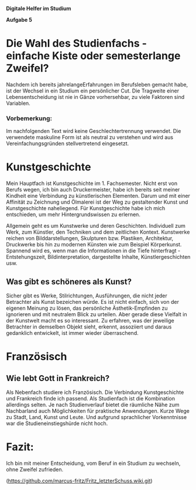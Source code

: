 **Digitale Helfer im Studium**

**Aufgabe 5**


# Die Wahl des Studienfachs - einfache Kiste oder semesterlange Zweifel?

Nachdem ich bereits jahrelangeErfahrungen im Berufsleben gemacht habe, ist der Wechsel in ein Studium ein persönlicher Cut. Die Tragweite einer Lebensentscheidung ist nie in Gänze vorhersehbar, zu viele Faktoren sind Variablen.

### Vorbemerkung:
Im nachfolgenden Text wird keine Geschlechtertrennung verwendet. Die verwendete maskuline Form ist als neutral zu verstehen und wird aus Vereinfachungsgründen stellvertretend eingesetzt.

# Kunstgeschichte
Mein Hauptfach ist Kunstgeschichte im 1. Fachsemester. Nicht erst von Berufs wegen, ich bin auch Druckermeister, habe ich bereits seit meiner Kindheit eine Verbindung zu künstlerischen Elementen. Darum und mit einer Affinität zu Zeichnung und Ölmalerei ist der Weg zu gestaltender Kunst und Kunstgeschichte naheliegend. Für Kunstgeschichte habe ich mich entschieden, um mehr Hintergrundswissen zu erlernen.

Allgemein geht es um Kunstwerke und deren Geschichten. Individuell zum Werk, zum Künstler, den Techniken und dem zeitlichen Kontext. Kunstwerke reichen von Bilddarstellungen, Skulpturen bzw. Plastiken, Architektur, Druckwerke bis hin zu modernen Künsten wie zum Beispiel Körperkunst. Spannend wird es, wenn man die Informationen in die Tiefe hinterfragt - Entstehungszeit, Bildinterpretation, dargestellte Inhalte, Künstlergeschichten usw.

## Was gibt es schöneres als Kunst?
Sicher gibt es Werke, Stilrichtungen, Ausführungen, die nicht jeder Betrachter als Kunst bezeichen würde. Es ist nicht einfach, sich von der eigenen Meinung zu lösen, das persönliche Ästhetik-Empfinden zu ignorieren und mit neutralem Blick zu urteilen. Aber gerade diese Vielfalt in der Kunstwelt macht es so interessant. Zu erfahren, was der jeweilige Betrachter in demselben Objekt sieht, erkennt, assoziiert und daraus gedanklich entwickelt, ist immer wieder überraschend.

# Französisch
## Wie lebt Gott in Frankreich?
Als Nebenfach studiere ich Französisch. Die Verbindung Kunstgeschichte und Frankreich finde ich passend. Als Studienfach ist die Kombination allerdings selten. Je nach Studienverlauf bietet die räumliche Nähe zum Nachbarland auch Möglichkeiten für praktische Anwendungen. Kurze Wege zu Stadt, Land, Kunst und Leute. Und aufgrund sprachlicher Vorkenntnisse war die Studieneinstiegshürde nicht hoch.

# Fazit:
Ich bin mit meiner Entscheidung, vom Beruf in ein Studium zu wechseln, ohne Zweifel zufrieden.

(https://github.com/marcus-fritz/Fritz_letzterSchuss.wiki.git)
